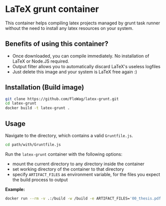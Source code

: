 # LaTeX grunt container

This container helps compiling latex projects managed by grunt task runner without the need to install any latex resources on your system.

## Benefits of using this container?

- Once downloaded, you can compile immediately. No installation of LaTeX or Node.JS required.
- Output filter allows you to automatically discard LaTeX's useless logfiles
- Just delete this image and your system is LaTeX free again :)

## Installation (Build image)

```bash
git clone https://github.com/FloWag/latex-grunt.git
cd latex-grunt
docker build -t latex-grunt .
```

## Usage

Navigate to the directory, which contains a valid `Gruntfile.js`.

```bash
cd path/with/Gruntfile.js
```

Run the `latex-grunt` container with the following options:

- mount the current directory to any directory inside the container
- set working directory of the container to that directory
- specify `ARTIFACT_FILES` as environment variable, for the files you expect the build process to output

**Example:**

```bash
docker run --rm -v .:/build -w /build -e ARTIFACT_FILES='00_thesis.pdf' -ti localhost/latex-grunt
```
